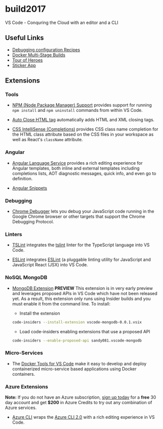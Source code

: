 # build2017
VS Code - Conquring the Cloud with an editor and a CLI

## Useful Links

* [Debugging configuration Recipes](https://github.com/weinand/vscode-recipes)
* [Docker Multi-Stage Builds](https://codefresh.io/blog/node_docker_multistage/)
* [Tour of Heroes](https://github.com/johnpapa/angular-tour-of-heroes)
* [Sticker App](https://github.com/glimpse/stickerapp)

## Extensions

### Tools

* [NPM (Node Package Manager) Support](https://marketplace.visualstudio.com/items?itemName=eg2.vscode-npm-script) provides support for running `npm install` and `npm uninstall` commands from within VS Code. 


* [Auto Close HTML tag](https://marketplace.visualstudio.com/items?itemName=formulahendry.auto-close-tag) automatically adds HTML and XML closing tags.

* [CSS IntelliSense (Completions)](https://marketplace.visualstudio.com/items?itemName=Zignd.html-css-class-completion) provides CSS class name completion for the HTML class attribute based on the CSS files in your workspace as well as React's `className` attribute.

### Angular

* [Angular Language Service](https://marketplace.visualstudio.com/items?itemName=Angular.ng-template) provides a rich editing experience for Angular templates, both inline and external templates including completions lists, AOT diagnostic messages, quick info, and even go to definition.

* [Angular Snippets]()

### Debugging

* [Chrome Debugger](https://marketplace.visualstudio.com/items?itemName=msjsdiag.debugger-for-chrome) lets you debug your JavaScript code running in the Google Chrome browser or other targets that support the Chrome Debugging Protocol.

### Linters

* [TSLint](https://marketplace.visualstudio.com/items?itemName=eg2.tslint) integrates the [tslint](https://github.com/palantir/tslint) linter for the TypeScript language into VS Code.

* [ESLint](https://marketplace.visualstudio.com/items?itemName=dbaeumer.vscode-eslint) integrates [ESLint](http://eslint.org/) (a pluggable linting utility for JavaScript and JavaScript React (JSX) into VS Code.

### NoSQL MongoDB

* [MongoDB Extension](https://code.visualstudio.com/extensions/vscode-mongodb-0.0.1.vsix) **PREVIEW** This extension is in very early preview and leverages proposed APIs in VS Code which have not been released yet. As a result, this extension only runs using Insider builds and you must enable it from the command line.  To install:

  * Install the extension 
  
  ``` bash
  code-insiders --install-extension vscode-mongodb-0.0.1.vsix
  ```
  * Load code-insiders enabling extensions that use a proposed API
  
  ``` bash
  code-insiders --enable-proposed-api sandy081.vscode-mongodb
  ```

### Micro-Services

* The [Docker Tools for VS Code](https://marketplace.visualstudio.com/items?itemName=PeterJausovec.vscode-docker) make it easy to develop and deploy containerized micro-service based applications using Docker containers. 

### Azure Extensions

**Note:** If you do not have an Azure subscription, [sign up today](https://azure.microsoft.com/en-us/free/?b=16.48) for a **free** 30 day account and get **$200** in Azure Credits to try out any combination of Azure services.

* [Azure CLI](https://marketplace.visualstudio.com/items?itemName=ms-vscode.azurecli) wraps the [Azure CLI 2.0](https://aka.ms/GetTheAzureCLI) with a rich editing experience in VS Code.
